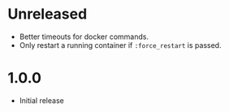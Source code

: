 # Unreleased

* Better timeouts for docker commands.
* Only restart a running container if `:force_restart` is passed.

# 1.0.0

* Initial release
